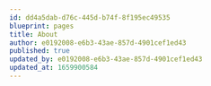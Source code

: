 ```yaml
---
id: dd4a5dab-d76c-445d-b74f-8f195ec49535
blueprint: pages
title: About
author: e0192008-e6b3-43ae-857d-4901cef1ed43
published: true
updated_by: e0192008-e6b3-43ae-857d-4901cef1ed43
updated_at: 1659900584
---
```

